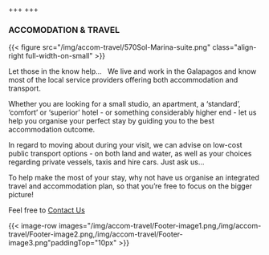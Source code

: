 +++
+++

### ACCOMODATION & TRAVEL

{{< figure src="/img/accom-travel/570Sol-Marina-suite.png" class="align-right full-width-on-small" >}}

<span class="strapline">Let those in the know help...</span>
 
We live and work in the Galapagos and know most of the local service providers offering both accommodation and transport.  

Whether you are looking for a small studio, an apartment, a ‘standard’, ‘comfort’ or ‘superior’ hotel - or something considerably higher end - let us help you organise your perfect stay by guiding you to the best accommodation outcome. 

In regard to moving about during your visit, we can advise on low-cost public transport options - on both land and water, as well as your choices regarding private vessels, taxis and hire cars. Just ask us…

To help make the most of your stay, why not have us organise an integrated travel and accommodation plan, so that you’re free to focus on the bigger picture!

Feel free to [Contact Us](/contact)


{{< image-row images="/img/accom-travel/Footer-image1.png,/img/accom-travel/Footer-image2.png,/img/accom-travel/Footer-image3.png"paddingTop="10px" >}}
